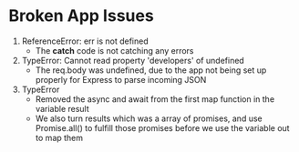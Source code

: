 # Broken App Issues
1. ReferenceError: err is not defined
   - The **catch** code is not catching any errors
2. TypeError: Cannot read property 'developers' of undefined
   - The req.body was undefined, due to the app not being set up properly for Express to parse incoming JSON
3. TypeError
   - Removed the async and await from the first map function in the variable result
   - We also turn results which was a array of promises, and use Promise.all() to fulfill those promises before we use the variable out to map them